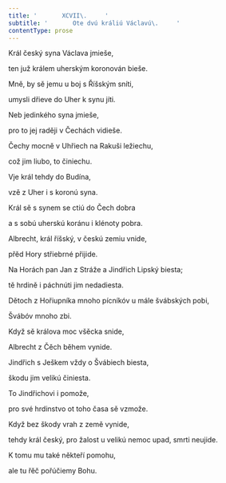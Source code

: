 ```yaml
---
title: '       XCVII\.     '
subtitle: '       Ote dvú králiú Václavú\.     '
contentType: prose
---
```


<section>

Král český syna Václava jmieše,

ten juž králem uherským koronován bieše.

Mně, by sě jemu u boj s Říšským sníti,

umysli dřieve do Uher k synu jíti.

Neb jedinkého syna jmieše,

pro to jej raději v Čechách vidieše.

Čechy mocně v Uhřiech na Rakuši ležiechu,

což jim liubo, to činiechu.

Vje král tehdy do Budína,

vzě z Uher i s koronú syna.

Král sě s synem se ctiú do Čech dobra

a s sobú uherskú koránu i klénoty pobra.

Albrecht, král říšský, v českú zemiu vnide,

přěd Hory střiebrné přijide.

Na Horách pan Jan z Stráže a Jindřich Lipský biesta;

tě hrdině i páchnúti jim nedadiesta.

Dětoch z Hořiupníka mnoho pícníkóv u mále švábských pobi,

Švábóv mnoho zbi.

Když sě králova moc všěcka snide,

Albrecht z Čěch během vynide.

Jindřich s Ješkem vždy o Švábiech biesta,

škodu jim velikú činiesta.

To Jindřichovi i pomože,

pro své hrdinstvo ot toho časa sě vzmože.

Když bez škody vrah z země vynide,

tehdy král český, pro žalost u velikú nemoc upad, smrti neujide.

K tomu mu také někteří pomohu,

ale tu řěč pořúčiemy Bohu.

</section>
